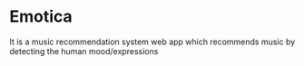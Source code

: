 # Emotica
It is a music recommendation system web app which recommends music by detecting the human mood/expressions
